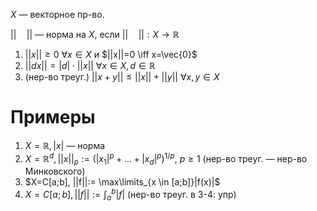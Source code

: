 $X$ — векторное пр-во.

$||\quad||$ — норма на $X$, если $||\quad||:X\to \mathbb{R}$
1. $||x||\geq 0\ \forall x \in X$ и $||x||=0 \iff x=\vec{0}$
2. $||dx||=|d|\cdot||x||\ \forall x \in X, d \in \mathbb{R}$
3. (нер-во треуг.) $||x+y||\leq ||x||+||y||\ \forall x, y \in X$
# Примеры
1. $X=\mathbb{R}, |x|$ — норма
2. $X=\mathbb{R}^{d}, ||x||_{p}:=(|x_{1}|^{p}+\dots+|x_{d}|^{p})^{1/p},\ p\geq 1$ (нер-во треуг. — нер-во Минковского)
3. $X=C[a;b], ||f||:= \max\limits_{x \in [a;b]}|f(x)|$
4. $X=C[a;b], ||f||:= \int_{a}^{b} |f|$
(нер-во треуг. в 3-4: упр)

